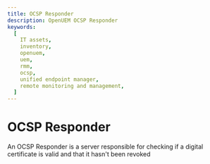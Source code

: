 ```yaml
---
title: OCSP Responder
description: OpenUEM OCSP Responder
keywords:
  [
    IT assets,
    inventory,
    openuem,
    uem,
    rmm,
    ocsp,
    unified endpoint manager,
    remote monitoring and management,
  ]
---
```


# OCSP Responder

An OCSP Responder is a server responsible for checking if a digital certificate is valid and that it hasn't been revoked
